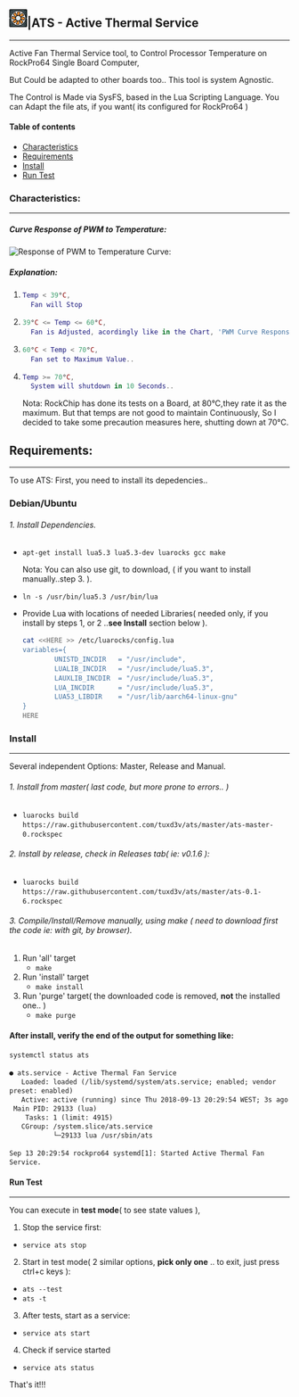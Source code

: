 ## <img height="32" width="32" src="docs/fan.svg" />|ATS - Active Thermal Service
---
Active Fan Thermal Service tool, to Control Processor Temperature on RockPro64 Single Board Computer,

But Could be adapted to other boards too..
This tool is system Agnostic.

The Control is Made via SysFS, based in the Lua Scripting Language.
You can Adapt the file ats, if you want( its configured  for RockPro64 )


#### Table of contents
* [Characteristics](#characteristics)
* [Requirements](#requirements)
* [Install](#install)
* [Run Test](#run-test)


### Characteristics:
----
#####  Curve Response of PWM to Temperature:

![Response of PWM to Temperature Curve:](https://github.com/tuxd3v/ats/blob/master/docs/PWM_curve_response_3.png)

##### Explanation:
    
1. ```lua
   Temp < 39°C,
     Fan will Stop
   ```
2. ```lua
   39°C <= Temp <= 60°C,
     Fan is Adjusted, acordingly like in the Chart, 'PWM Curve Response'
   ```
3. ```lua
   60°C < Temp < 70°C,
     Fan set to Maximum Value..
4. ```lua
   Temp >= 70°C,
     System will shutdown in 10 Seconds..
   ```
	Nota:
	RockChip has done its tests on a Board, at 80°C,they rate it as the maximum.
	But that temps are not good to maintain Continuously,
	So I decided to take some precaution measures here, shutting down at 70°C.



## Requirements:
----
To use ATS: First, you need to install its depedencies..

### Debian/Ubuntu

###### 1. Install Dependencies.
 * `apt-get install lua5.3 lua5.3-dev luarocks gcc make`
 
	Nota:
	You can also use git, to download, ( if you want to install manually..step 3. ).

 * `ln -s /usr/bin/lua5.3 /usr/bin/lua`

 * Provide Lua with locations of needed Libraries( needed only, if you install by steps 1, or 2 ..**see Install** section below ).
   ```sh
   cat <<HERE >> /etc/luarocks/config.lua
   variables={
           UNISTD_INCDIR   = "/usr/include",
           LUALIB_INCDIR   = "/usr/include/lua5.3",
           LAUXLIB_INCDIR  = "/usr/include/lua5.3",
           LUA_INCDIR      = "/usr/include/lua5.3",
           LUA53_LIBDIR    = "/usr/lib/aarch64-linux-gnu"
   }
   HERE
   ```

### Install
----
Several independent Options: Master, Release and Manual.

###### 1. Install from master( last code, but more prone to errors.. )
 * `luarocks build  https://raw.githubusercontent.com/tuxd3v/ats/master/ats-master-0.rockspec`

###### 2. Install by release, check in Releases tab( ie: v0.1.6 ):
 * `luarocks build  https://raw.githubusercontent.com/tuxd3v/ats/master/ats-0.1-6.rockspec`

###### 3. Compile/Install/Remove manually, using make ( need to download first the code ie: with git, by browser).
 1. Run 'all' target
    *  `make`
 2. Run 'install' target
    * `make install`
 3. Run 'purge' target( the downloaded code is removed, **not** the installed one.. )
    * `make purge`

#### After install, verify the end of the output for something like:
	systemctl status ats

	● ats.service - Active Thermal Fan Service
	   Loaded: loaded (/lib/systemd/system/ats.service; enabled; vendor preset: enabled)
	   Active: active (running) since Thu 2018-09-13 20:29:54 WEST; 3s ago
	 Main PID: 29133 (lua)
		Tasks: 1 (limit: 4915)
	   CGroup: /system.slice/ats.service
		       └─29133 lua /usr/sbin/ats

	Sep 13 20:29:54 rockpro64 systemd[1]: Started Active Thermal Fan Service.

#### Run Test
----
You can execute in **test mode**( to see state values ),

1. Stop the service first:
 * `service ats stop`
2. Start in test mode( 2 similar options, **pick only one** .. to exit, just press ctrl+c keys ):
 * `ats --test`
 * `ats -t`
3. After tests, start as a service:
 * `service ats start`
4. Check if service started
 * `service ats status`



That's it!!!

